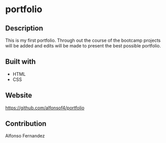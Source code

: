 # portfolio
## Description
This is my first portfolio. Through out the course of the bootcamp projects will be added and edits will be made to  present the best possible portfolio.
## Built with 
* HTML
* CSS
## Website
https://github.com/alfonsof4/portfolio
## Contribution
Alfonso Fernandez 
